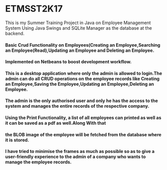 # ETMSST2K17
This is my Summer Training Project in Java on Employee Management System Using Java Swings and SQLite Manager as the database at the backend.

#### Basic Crud Functionality on Employees(Creating an Employee,Searching an Employee(Read),Updating an Employee and Deleting an Employee.

#### Implemented on Netbeans to boost development workflow.

#### This is a desktop application where only the admin is allowed to login.The admin can do all CRUD operations on the employee records like Creating an Employee,Saving the Employee,Updating an Employee,Deleting an Employee.

#### The admin is the only authorised user and only he has the access to the system and manages the entire records of the respective company.

####  Using the Print Functionality, a list of all employees can printed as well as it can be saved as a pdf as well.Along With that
#### the BLOB image of the employee will be fetched from the database where it is stored.

#### I have tried to minimise the frames as much as possible so as to give a user-friendly experience to the admin of a company who wants to manage the employee records.


